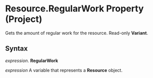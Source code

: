 
# Resource.RegularWork Property (Project)

Gets the amount of regular work for the resource. Read-only  **Variant**.


## Syntax

 _expression_. **RegularWork**

 _expression_ A variable that represents a **Resource** object.

